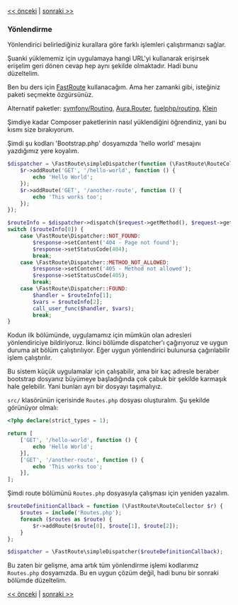 [<< önceki](04-http.md) | [sonraki >>](06-dispatching-to-a-class.md)

### Yönlendirme

Yönlendirici belirlediğiniz kurallara göre farklı işlemleri çalıştırmanızı sağlar.

Şuanki yüklememiz için uygulamaya hangi URL'yi kullanarak erişirsek erişelim geri dönen cevap hep aynı şekilde olmaktadır. Hadi bunu düzeltelim.

Ben bu ders için [FastRoute](https://github.com/nikic/FastRoute) kullanacağım. Ama her zamanki gibi, isteğiniz paketi seçmekte özgürsünüz.

Alternatif paketler: [symfony/Routing](https://github.com/symfony/Routing), [Aura.Router](https://github.com/auraphp/Aura.Router), [fuelphp/routing](https://github.com/fuelphp/routing), [Klein](https://github.com/chriso/klein.php)

Şimdiye kadar Composer paketlerinin nasıl yüklendiğini öğrendiniz, yani bu kısmı size bırakıyorum.

Şimdi şu kodları 'Bootstrap.php' dosyamızda 'hello world' mesajını yazdığımız yere koyalım.

```php
$dispatcher = \FastRoute\simpleDispatcher(function (\FastRoute\RouteCollector $r) {
    $r->addRoute('GET', '/hello-world', function () {
        echo 'Hello World';
    });
    $r->addRoute('GET', '/another-route', function () {
        echo 'This works too';
    });
});

$routeInfo = $dispatcher->dispatch($request->getMethod(), $request->getPath());
switch ($routeInfo[0]) {
    case \FastRoute\Dispatcher::NOT_FOUND:
        $response->setContent('404 - Page not found');
        $response->setStatusCode(404);
        break;
    case \FastRoute\Dispatcher::METHOD_NOT_ALLOWED:
        $response->setContent('405 - Method not allowed');
        $response->setStatusCode(405);
        break;
    case \FastRoute\Dispatcher::FOUND:
        $handler = $routeInfo[1];
        $vars = $routeInfo[2];
        call_user_func($handler, $vars);
        break;
}
```

Kodun ilk bölümünde, uygulamamız için mümkün olan adresleri yönlendiriciye bildiriyoruz. İkinci bölümde dispatcher'ı çağırıyoruz ve uygun duruma ait bölüm çalıştırılıyor. Eğer uygun yönlendirici bulunursa çağırılabilir işlem çalıştırılır.

Bu sistem küçük uygulamalar için çalışabilir, ama bir kaç adresle beraber bootstrap dosyanız büyümeye başladığında çok çabuk bir şekilde karmaşık hale gelebilir. Yani bunları ayrı bir dosyayı taşımalıyız.

`src/` klasörünün içerisinde `Routes.php` dosyası oluşturalım. Şu şekilde görünüyor olmalı:

```php
<?php declare(strict_types = 1);

return [
    ['GET', '/hello-world', function () {
        echo 'Hello World';
    }],
    ['GET', '/another-route', function () {
        echo 'This works too';
    }],
];
```

Şimdi route bölümünü `Routes.php` dosyasıyla çalışması için yeniden yazalım.

```php
$routeDefinitionCallback = function (\FastRoute\RouteCollector $r) {
    $routes = include('Routes.php');
    foreach ($routes as $route) {
        $r->addRoute($route[0], $route[1], $route[2]);
    }
};

$dispatcher = \FastRoute\simpleDispatcher($routeDefinitionCallback);
```

Bu zaten bir gelişme, ama artık tüm yönlendirme işlemi kodlarımız `Routes.php` dosyamızda. Bu en uygun çözüm değil, hadi bunu bir sonraki bölümde düzeltelim.

[<< önceki](04-http.md) | [sonraki >>](06-dispatching-to-a-class.md)
